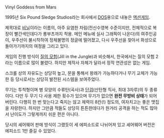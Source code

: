 Vinyl Goddess from Mars

1995년 Six Pound Sledge Studios라는 회사에서 [DOS](DOS.md)용으로 내놓은 [액션게임](%EC%95%A1%EC%85%98%20%EA%B2%8C%EC%9E%84.md).

제목대로 [비닐](%EB%B9%84%EB%8B%90.md)이라는 이름의, 아주 요염한 차림(전신수영복 수준이지만, 전체적으로 복장이
빨간색인데다가 롱부츠까지 착용. 메인 메뉴에 실사 그래픽이 나온다)의 여주인공이, 우주선이 불시착하여 정체불명의 정글에 떨어졌고, 다시
우주선을 찾아서 화성으로 돌아가기까지의 여정을 그리고 있다.

게임의 진행 방식이 [질의 모험](%EC%A7%88%EC%9D%98%20%EB%AA%A8%ED%97%98.md)(Jill in the
Jungle)과 비슷해서, 한국에서는 질의 모험 2라는 이름으로 많이 불렸다. 하지만 제작사 자체가 달라서 정작 연관성은 없는 게임.

스크롤 상의 자유도는 상당히 높고, 문을 통해서 왕래가 가능하다거나 무기 교체가 가능한 등 당시로서는 상당히 발전된 시스템을 보여주었다.

무기는 투척형이며 병 모양의 수류탄(곡사)과 [단검](%EB%8B%A8%EA%B2%80.md)(산탄형 직사, 최대 3자루)의 두
종류이다. 다만 두 무기 다 사용 제한 횟수가 있으며 무기가 없으면 **완전 무방비 상태**가 되어버린다. 다행히 한 번 맞는다고 죽지는
않고 체력이 8칸(!) 정도의, 여자치고는 좋은 맷집을 자랑한다. 하지만 그만큼 적들도 상당히 튼튼한데다가 원거리 공격을 하는 적도 많아서
난이도가 그렇게까지 쉬운 편은 아니다.

당시의 셰어웨어 판매 방식이 그랬듯이 세 에피소드로 나뉘어져 있고 셰어웨어 버전은 에피소드 1만 즐길 수 있었다.

